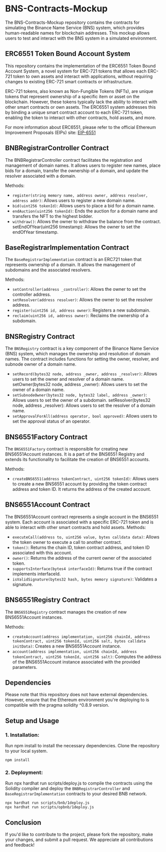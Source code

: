 # BNS-Contracts-Mockup

The BNS-Contracts-Mockup repository contains the contracts for simulating the Binance Name Service (BNS) system, which provides human-readable names for blockchain addresses. This mockup allows users to test and interact with the BNS system in a simulated environment.

## ERC6551 Token Bound Account System

This repository contains the implementation of the ERC6551 Token Bound Account System, a novel system for ERC-721 tokens that allows each ERC-721 token to own assets and interact with applications, without requiring changes to existing ERC-721 smart contracts or infrastructure.

ERC-721 tokens, also known as Non-Fungible Tokens (NFTs), are unique tokens that represent ownership of a specific item or asset on the blockchain. However, these tokens typically lack the ability to interact with other smart contracts or own assets. The ERC6551 system addresses this by binding a unique smart contract account to each ERC-721 token, enabling the token to interact with other contracts, hold assets, and more.

For more information about ERC6551, please refer to the official Ethereum Improvement Proposals (EIPs) site: [EIP-6551](https://eips.ethereum.org/EIPS/eip-6551)

## BNBRegistrarController Contract

The BNBRegistrarController contract facilitates the registration and management of domain names. It allows users to register new names, place bids for a domain, transfer the ownership of a domain, and update the resolver associated with a domain.

Methods:

- `register(string memory name, address owner, address resolver, address addr)`: Allows users to register a new domain name.
- `bid(uint256 tokenId)`: Allows users to place a bid for a domain name.
- `endAuction(uint256 tokenId)`: Ends the auction for a domain name and transfers the NFT to the highest bidder.
- `withdraw()`: Allows the owner to withdraw the balance from the contract.
  setEndOfYear(uint256 timestamp): Allows the owner to set the endOfYear timestamp.

## BaseRegistrarImplementation Contract

The `BaseRegistrarImplementation` contract is an ERC721 token that represents ownership of a domain. It allows the management of subdomains and the associated resolvers.

Methods:

- `setController(address _controller)`: Allows the owner to set the controller address.
- `setResolver(address resolver)`: Allows the owner to set the resolver address.
- `register(uint256 id, address owner)`: Registers a new subdomain.
- `reclaim(uint256 id, address owner)`: Reclaims the ownership of a subdomain.

## BNSRegistry Contract

The `BNSRegistry` contract is a key component of the Binance Name Service (BNS) system, which manages the ownership and resolution of domain names. The contract includes functions for setting the owner, resolver, and subnode owner of a domain name.

- `setRecord(bytes32 node, address _owner, address _resolver)`: Allows users to set the owner and resolver of a domain name.
  setOwner(bytes32 node, address \_owner): Allows users to set the owner of a domain name.
- `setSubnodeOwner(bytes32 node, bytes32 label, address _owner)`: Allows users to set the owner of a subdomain.
  setResolver(bytes32 node, address \_resolver): Allows users to set the resolver of a domain name.
- `setApprovalForAll(address operator, bool approved)`: Allows users to set the approval status of an operator.

## BNS6551Factory Contract

The `BNS6551Factory` contract is responsible for creating new BNS6551Account instances. It is a part of the BNS6551 Registry and extends its functionality to facilitate the creation of BNS6551 accounts.

Methods:

- `createBNS6551(address tokenContract, uint256 tokenId)`: Allows users to create a new BNS6551 account by providing the token contract address and token ID. It returns the address of the created account.

## BNS6551Account Contract

The BNS6551Account contract represents a single account in the BNS6551 system. Each account is associated with a specific ERC-721 token and is able to interact with other smart contracts and hold assets.
Methods:

- `executeCall(address to, uint256 value, bytes calldata data)`: Allows the token owner to execute a call to another contract.
- `token()`: Returns the chain ID, token contract address, and token ID associated with this account.
- `owner()`: Returns the address of the current owner of the associated token.
- `supportsInterface(bytes4 interfaceId)`: Returns true if the contract implements interfaceId.
- `isValidSignature(bytes32 hash, bytes memory signature)`: Validates a signature.

## BNS6551Registry Contract

The `BNS6551Registry` contract manages the creation of new BNS6551Account instances.

Methods:

- `createAccount(address implementation, uint256 chainId, address tokenContract, uint256 tokenId, uint256 salt, bytes calldata initData)`: Creates a new BNS6551Account instance.
- `account(address implementation, uint256 chainId, address tokenContract, uint256 tokenId, uint256 salt)`: Computes the address of the BNS6551Account instance associated with the provided parameters.

## Dependencies

Please note that this repository does not have external dependencies. However, ensure that the Ethereum environment you're deploying to is compatible with the pragma solidity ^0.8.9 version.

## Setup and Usage

### 1. Installation:

Run npm install to install the necessary dependencies.
Clone the repository to your local system.

```
npm install
```

### 2. Deployment:

Run npx hardhat run scripts/deploy.js to compile the contracts using the Solidity compiler and deploy the `BNBRegistrarController` and `BaseRegistrarImplementation` contracts to your desired BNB network.

```
npx hardhat run scripts/bnb/1deploy.js
npx hardhat run scripts/opbnb/1deploy.js
```

## Conclusion

If you'd like to contribute to the project, please fork the repository, make your changes, and submit a pull request. We appreciate all contributions and feedback!
